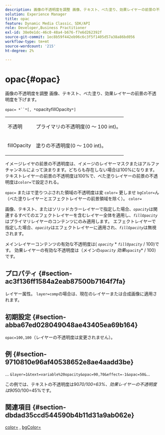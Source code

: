 ```yaml
---
description: 画像の不透明度を調整 画像、テキスト、べた塗り、効果レイヤーの前景の不透明度を下げます。
solution: Experience Manager
title: opac
feature: Dynamic Media Classic、SDK/API
role: Developer,Business Practitioner
exl-id: 38e0e1dc-46c0-48a4-b676-f7e6d262392f
source-git-commit: 1ec8b59f442eb96c6c3f5f1405d57a38a86bd056
workflow-type: tm+mt
source-wordcount: '215'
ht-degree: 2%

---
```


# opac{#opac}

画像の不透明度を調整 画像、テキスト、べた塗り、効果レイヤーの前景の不透明度を下げます。

`opac= *``*[, *`opacityfillOpacity`*]`

<table id="simpletable_DA4B5D86C496480886FADB284AD6047F"> 
 <tr class="strow"> 
  <td class="stentry"> <p><span class="varname"> 不透明</span> </p> </td> 
  <td class="stentry"> <p>プライマリの不透明度(0 ～ 100 int)。 </p></td> 
 </tr> 
 <tr class="strow"> 
  <td class="stentry"> <p><span class="varname"> fillOpacity</span> </p></td> 
  <td class="stentry"> <p>塗りの不透明度(0 ～ 100 int)。 </p></td> 
 </tr> 
</table>

イメージレイヤの前景の不透明度は、イメージのレイヤーマスクまたはアルファチャンネルによって決まります。どちらも存在しない場合は100%になります。 テキストレイヤーの前景の不透明度は100%で、べた塗りレイヤーの前景の不透明度は`color=`で設定される。

`opac=` またはで塗りつぶされた領域の不透明度は変 `color=` 更しませ `bgColor=`ん（べた塗りレイヤーとエフェクトレイヤーの前景領域を除く）。 `color=`

画像、テキスト、またはソリッドカラーレイヤーで指定した場合、*`opacity`*&#x200B;は関連するすべてのエフェクトレイヤーを含むレイヤー全体を適用し、*`fillOpacity`*&#x200B;はプライマリレイヤーのコンテンツにのみ適用します。 エフェクトレイヤーで指定した場合、*`opacity`*&#x200B;はエフェクトレイヤーに適用され、*`fillOpacity`*&#x200B;は無視されます。

メインレイヤーコンテンツの有効な不透明度は( *`opacity`* * *`fillOpacity`* / 100)です。 効果レイヤーの有効な不透明度は（メインの&#x200B;*`opacity`* *効果&#x200B;*`opacity`* / 100）です。

## プロパティ {#section-ac3f136ff1584a2eab87500b7164f7fa}

レイヤー属性。 `layer=comp`の場合は、現在のレイヤーまたは合成画像に適用されます。

## 初期設定 {#section-abba67ed028049048ae43405ea69b164}

`opac=100,100`（レイヤーの不透明度は変更されません）。

## 例 {#section-9710810e96af40538652e8ae4aadd3be}

... `&layer=1&text=variable%20opacity&opac=90,70&effect=-1&opac=50&`...

この例では、テキストの不透明度は90*70/100=63%、効果レイヤーの不透明度は90*50/100=45%です。

## 関連項目 {#section-dbdad35ccd544590b4b11d31a9ab062e}

[color=](/help/aem-is-ir-api/is-api/http-ref/image-serving-api-ref/c-http-protocol-reference/c-data-types/r-is-http-color.md) ,  [bgColor=](../../../../../is-api/http-ref/image-serving-api-ref/c-http-protocol-reference/c-command-reference/r-bgcolor.md#reference-441371ba4ef54fe781887c5ae448f6ab)
